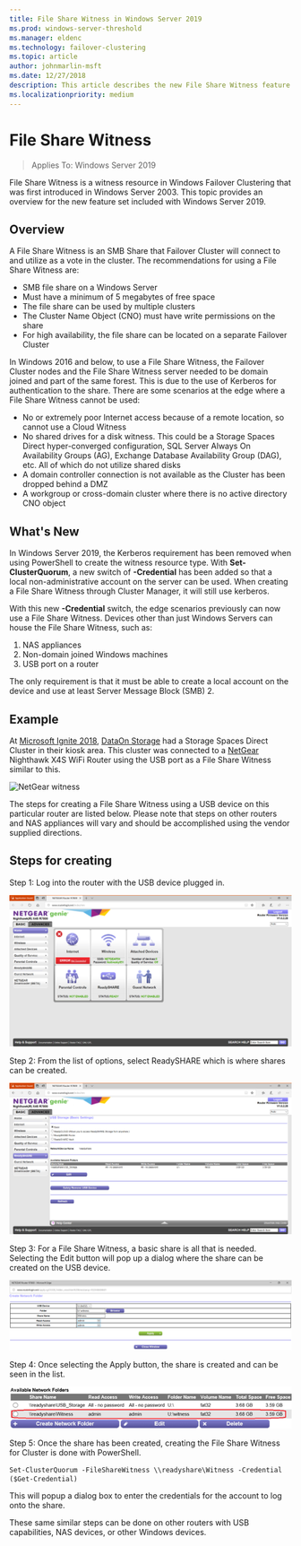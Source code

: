 ```yaml
---
title: File Share Witness in Windows Server 2019
ms.prod: windows-server-threshold
ms.manager: eldenc
ms.technology: failover-clustering
ms.topic: article
author: johnmarlin-msft
ms.date: 12/27/2018
description: This article describes the new File Share Witness feature in Windows Server 2019
ms.localizationpriority: medium
---
```


# File Share Witness

> Applies To: Windows Server 2019

File Share Witness is a witness resource in Windows Failover Clustering that was first introduced in Windows Server 2003.  This topic provides an overview for the new feature set included with Windows Server 2019.

## Overview

A File Share Witness is an SMB Share that Failover Cluster will connect to and utilize as a vote in the cluster.  The recommendations for using a File Share Witness are:

- SMB file share on a Windows Server
- Must have a minimum of 5 megabytes of free space
- The file share can be used by multiple clusters
- The Cluster Name Object (CNO) must have write permissions on the share
- For high availability, the file share can be located on a separate Failover Cluster

In Windows 2016 and below, to use a File Share Witness, the Failover Cluster nodes and the File Share Witness server needed to be domain joined and part of the same forest.  This is due to the use of Kerberos for authentication to the share.  There are some scenarios at the edge where a File Share Witness cannot be used:

- No or extremely poor Internet access because of a remote location, so cannot use a Cloud Witness
- No shared drives for a disk witness. This could be a Storage Spaces Direct hyper-converged configuration, SQL Server Always On Availability Groups (AG), Exchange Database Availability Group (DAG), etc.  All of which do not utilize shared disks
- A domain controller connection is not available as the Cluster has been dropped behind a DMZ
- A workgroup or cross-domain cluster where there is no active directory CNO object

## What's New

In Windows Server 2019, the Kerberos requirement has been removed when using PowerShell to create the witness resource type.  With **Set-ClusterQuorum**, a new switch of **-Credential** has been added so that a local non-administrative account on the server can be used.  When creating a File Share Witness through Cluster Manager, it will still use kerberos.

With this new **-Credential** switch, the edge scenarios previously can now use a File Share Witness.  Devices other than just Windows Servers can house the File Share Witness, such as:

1.	NAS appliances
2.	Non-domain joined Windows machines
3.	USB port on a router

The only requirement is that it must be able to create a local account on the device and use at least Server Message Block (SMB) 2.

## Example

At [Microsoft Ignite 2018](https://azure.microsoft.com/en-us/ignite/), [DataOn Storage](http://www.dataonstorage.com/) had a Storage Spaces Direct Cluster in their kiosk area.  This cluster was connected to a [NetGear](https://www.netgear.com) Nighthawk X4S WiFi Router using the USB port as a File Share Witness similar to this.

![NetGear witness](media\File-Share-Witness\FSW1.png)

The steps for creating a File Share Witness using a USB device on this particular router are listed below.  Please note that steps on other routers and NAS appliances will vary and should be accomplished using the vendor supplied directions.

## Steps for creating

Step 1: Log into the router with the USB device plugged in.

![NetGear Interface](media\File-Share-Witness\FSW2.png)

Step 2: From the list of options, select ReadySHARE which is where shares can be created.

![NetGear ReadySHARE](media\File-Share-Witness\FSW3.png)

Step 3: For a File Share Witness, a basic share is all that is needed.  Selecting the Edit button will pop up a dialog where the share can be created on the USB device.

![NetGear Share Interface](media\File-Share-Witness\FSW4.png)

Step 4: Once selecting the Apply button, the share is created and can be seen in the list.

![NetGear Shares](media\File-Share-Witness\FSW5.png)

Step 5: Once the share has been created, creating the File Share Witness for Cluster is done with PowerShell.

    Set-ClusterQuorum -FileShareWitness \\readyshare\Witness -Credential ($Get-Credential)

This will popup a dialog box to enter the credentials for the account to log onto the share.

These same similar steps can be done on other routers with USB capabilities, NAS devices, or other Windows devices.
